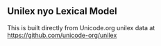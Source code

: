 Unilex nyo Lexical Model
----------------------

This is built directly from Unicode.org unilex data at
https://github.com/unicode-org/unilex
